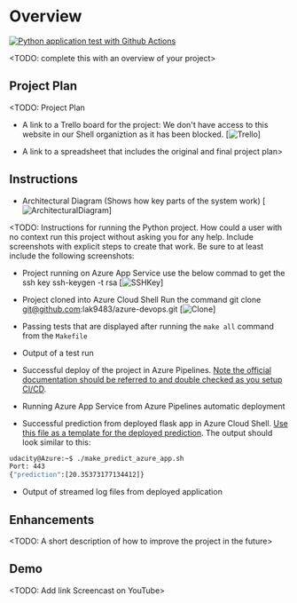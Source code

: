 # Overview

[![Python application test with Github Actions](https://github.com/lak9483/azure-devops/actions/workflows/pythonapp.yml/badge.svg)](https://github.com/lak9483/azure-devops/actions/workflows/pythonapp.yml)

<TODO: complete this with an overview of your project>

## Project Plan
<TODO: Project Plan

* A link to a Trello board for the project:
We don't have access to this website in our Shell organiztion as it has been blocked.
[![Trello](https://github.com/lak9483/azure-devops/Screenshots/Trello.svg)]

* A link to a spreadsheet that includes the original and final project plan>

## Instructions


* Architectural Diagram (Shows how key parts of the system work)
[![ArchitecturalDiagram](https://github.com/lak9483/azure-devops/tree/main/Screenshots/ArchitecturalDiagram.svg)]

<TODO:  Instructions for running the Python project.  How could a user with no context run this project without asking you for any help.  Include screenshots with explicit steps to create that work. Be sure to at least include the following screenshots:

* Project running on Azure App Service
use the below commad to get the ssh key
ssh-keygen -t rsa
[![SSHKey](https://github.com/lak9483/azure-devops/tree/main/Screenshots/SSHKey.svg)]

* Project cloned into Azure Cloud Shell
Run the command git clone git@github.com:lak9483/azure-devops.git
[![Clone](https://github.com/lak9483/azure-devops/tree/main/Screenshots/GitClone.svg)]

* Passing tests that are displayed after running the `make all` command from the `Makefile`

* Output of a test run

* Successful deploy of the project in Azure Pipelines.  [Note the official documentation should be referred to and double checked as you setup CI/CD](https://docs.microsoft.com/en-us/azure/devops/pipelines/ecosystems/python-webapp?view=azure-devops).

* Running Azure App Service from Azure Pipelines automatic deployment

* Successful prediction from deployed flask app in Azure Cloud Shell.  [Use this file as a template for the deployed prediction](https://github.com/udacity/nd082-Azure-Cloud-DevOps-Starter-Code/blob/master/C2-AgileDevelopmentwithAzure/project/starter_files/flask-sklearn/make_predict_azure_app.sh).
The output should look similar to this:

```bash
udacity@Azure:~$ ./make_predict_azure_app.sh
Port: 443
{"prediction":[20.35373177134412]}
```

* Output of streamed log files from deployed application

> 

## Enhancements

<TODO: A short description of how to improve the project in the future>

## Demo 

<TODO: Add link Screencast on YouTube>


